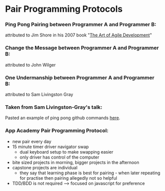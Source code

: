 # Pair Programming Protocols

### Ping Pong Pairing between Programmer A and Programmer B:

attributed to Jim Shore in his 2007 book "[The Art of Agile Development](http://www.jamesshore.com/Agile-Book/pair_programming.html)"



### Change the Message between Programmer A and Programmer B:

attributed to John Wilger



### One Undermanship between Programmer A and Programmer B:

attributed to Sam Livingston Gray



### Taken from Sam Livingston-Gray's talk:



Pasted an example of ping pong github commands [here](https://sites.google.com/site/saasellsprojects/remote-pair-programming/pair-programming-protocols/github-pong/ping-pong).

### App Academy Pair Programming Protocol:

- new pair every day
- 15 minute timer driver navigator swap
    - dual keyboard setup to make swapping easier
    - only driver has control of the computer
- bite sized projects in morning, bigger projects in the afternoon
- capstone projects are individual
    - they say that learning phase is best for pairing - when later repeating for practise then pairing allegedly not so helpful
- TDD/BDD is not required --> focused on javascript for preference
